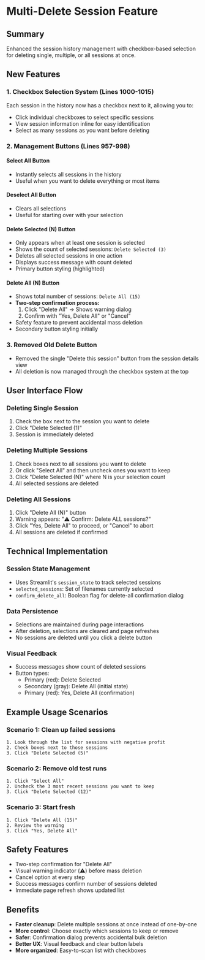 # Multi-Delete Session Feature

## Summary
Enhanced the session history management with checkbox-based selection for deleting single, multiple, or all sessions at once.

## New Features

### 1. Checkbox Selection System (Lines 1000-1015)
Each session in the history now has a checkbox next to it, allowing you to:
- Click individual checkboxes to select specific sessions
- View session information inline for easy identification
- Select as many sessions as you want before deleting

### 2. Management Buttons (Lines 957-998)

#### **Select All Button**
- Instantly selects all sessions in the history
- Useful when you want to delete everything or most items

#### **Deselect All Button**
- Clears all selections
- Useful for starting over with your selection

#### **Delete Selected (N) Button**
- Only appears when at least one session is selected
- Shows the count of selected sessions: `Delete Selected (3)`
- Deletes all selected sessions in one action
- Displays success message with count deleted
- Primary button styling (highlighted)

#### **Delete All (N) Button**
- Shows total number of sessions: `Delete All (15)`
- **Two-step confirmation process:**
  1. Click "Delete All" → Shows warning dialog
  2. Confirm with "Yes, Delete All" or "Cancel"
- Safety feature to prevent accidental mass deletion
- Secondary button styling initially

### 3. Removed Old Delete Button
- Removed the single "Delete this session" button from the session details view
- All deletion is now managed through the checkbox system at the top

## User Interface Flow

### Deleting Single Session
1. Check the box next to the session you want to delete
2. Click "Delete Selected (1)"
3. Session is immediately deleted

### Deleting Multiple Sessions
1. Check boxes next to all sessions you want to delete
2. Or click "Select All" and then uncheck ones you want to keep
3. Click "Delete Selected (N)" where N is your selection count
4. All selected sessions are deleted

### Deleting All Sessions
1. Click "Delete All (N)" button
2. Warning appears: "⚠️ Confirm: Delete ALL sessions?"
3. Click "Yes, Delete All" to proceed, or "Cancel" to abort
4. All sessions are deleted if confirmed

## Technical Implementation

### Session State Management
- Uses Streamlit's `session_state` to track selected sessions
- `selected_sessions`: Set of filenames currently selected
- `confirm_delete_all`: Boolean flag for delete-all confirmation dialog

### Data Persistence
- Selections are maintained during page interactions
- After deletion, selections are cleared and page refreshes
- No sessions are deleted until you click a delete button

### Visual Feedback
- Success messages show count of deleted sessions
- Button types:
  - Primary (red): Delete Selected
  - Secondary (gray): Delete All (initial state)
  - Primary (red): Yes, Delete All (confirmation)

## Example Usage Scenarios

### Scenario 1: Clean up failed sessions
```
1. Look through the list for sessions with negative profit
2. Check boxes next to those sessions
3. Click "Delete Selected (5)"
```

### Scenario 2: Remove old test runs
```
1. Click "Select All"
2. Uncheck the 3 most recent sessions you want to keep
3. Click "Delete Selected (12)"
```

### Scenario 3: Start fresh
```
1. Click "Delete All (15)"
2. Review the warning
3. Click "Yes, Delete All"
```

## Safety Features
- Two-step confirmation for "Delete All"
- Visual warning indicator (⚠️) before mass deletion
- Cancel option at every step
- Success messages confirm number of sessions deleted
- Immediate page refresh shows updated list

## Benefits
- **Faster cleanup**: Delete multiple sessions at once instead of one-by-one
- **More control**: Choose exactly which sessions to keep or remove
- **Safer**: Confirmation dialog prevents accidental bulk deletion
- **Better UX**: Visual feedback and clear button labels
- **More organized**: Easy-to-scan list with checkboxes
